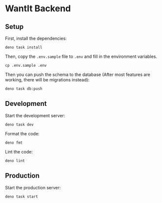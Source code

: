 # WantIt Backend

## Setup

First, install the dependencies:

```
deno task install
```

Then, copy the `.env.sample` file to `.env` and fill in the environment
variables.

```
cp .env.sample .env
```

Then you can push the schema to the database (After most features are working,
there will be migrations instead):

```
deno task db:push
```

## Development

Start the development server:

```
deno task dev
```

Format the code:

```
deno fmt
```

Lint the code:

```
deno lint
```

## Production

Start the production server:

```
deno task start
```
